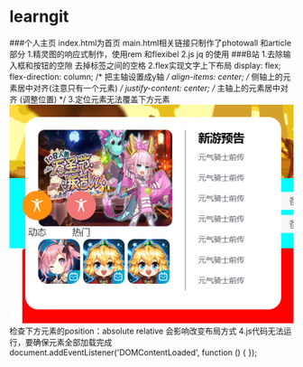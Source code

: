 # learngit
###个人主页
index.html为首页
main.html相关链接只制作了photowall 和article部分
1.精灵图的响应式制作，使用rem 和flexibel 
2.js jq 的使用
###B站
1.去除输入框和按钮的空隙
去掉标签之间的空格
2.flex实现文字上下布局
    display: flex;
    flex-direction: column;  /* 把主轴设置成y轴 */
    align-items: center;  /* 侧轴上的元素居中对齐(注意只有一个元素) */
    justify-content: center; /* 主轴上的元素居中对齐 (调整位置) */
3.定位元素无法覆盖下方元素
![Alt text](image.png)
检查下方元素的position：absolute relative 会影响改变布局方式
4.js代码无法运行，要确保元素全部加载完成
    document.addEventListener('DOMContentLoaded', function () {
    });
